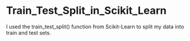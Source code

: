 # Train_Test_Split_in_Scikit_Learn

I used the train_test_split() function from Scikit-Learn to split my data into train and test sets. 

